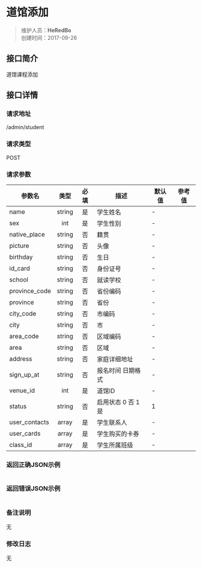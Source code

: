# 道馆添加
>维护人员：**HeRedBo**  
>创建时间：2017-09-26

## 接口简介
道馆课程添加

## 接口详情

### 请求地址
/admin/student

### 请求类型
POST


### 请求参数
| 参数名 | 类型 | 必填 | 描述 | 默认值 | 参考值 |
| --- | :---: | :---: | --- | --- | --- |
| name  | string | 是 | 学生姓名 | - |  |
| sex  | int | 是 | 学生性别 | - |  |
| native_place  | string | 否 | 籍贯 | - |  |
| picture  | string | 否 | 头像 | - |  |
| birthday  | string | 否 | 生日 | - |  |
| id_card  | string | 否 | 身份证号 | - |  |
| school  | string | 否 | 就读学校 | - |  |
| province_code  | string | 否 | 省份编码 | - |  |
| province  | string | 否 | 省份 | - |  |
| city_code  | string | 否 | 市编码 | - |  |
| city  | string | 否 | 市 | - |  |
| area_code  | string | 否 | 区域编码 | - |  |
| area  | string | 否 | 区域 | - |  |
| address  | string | 否 | 家庭详细地址 | - |  |
| sign_up_at  | string | 否 | 报名时间 日期格式  | - |  |
| venue_id  | int | 是 | 道馆ID | - |  |
| status  | string |  否 | 启用状态 0 否 1 是 | 1 |  |
| user_contacts  | array | 是 | 学生联系人 | - |  |
| user_cards  | array | 是 | 学生购买的卡券 | - |  |
| class_id  | array | 是 | 学生所属班级 | - |  |

### 返回正确JSON示例
```javascript

```
### 返回错误JSON示例
```javascript

```

### 备注说明
无

### 修改日志
无

